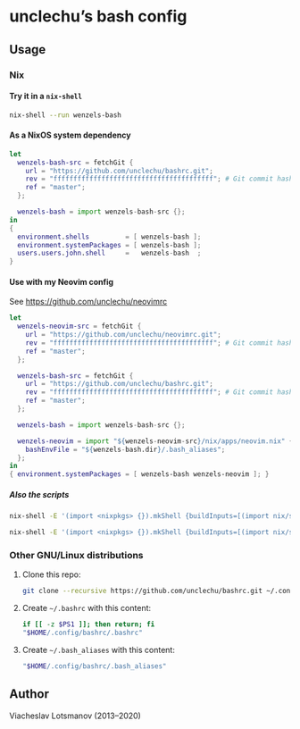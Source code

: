 # unclechu’s bash config

## Usage

### Nix

#### Try it in a `nix-shell`

```sh
nix-shell --run wenzels-bash
```

#### As a NixOS system dependency

```nix
let
  wenzels-bash-src = fetchGit {
    url = "https://github.com/unclechu/bashrc.git";
    rev = "ffffffffffffffffffffffffffffffffffffffff"; # Git commit hash
    ref = "master";
  };

  wenzels-bash = import wenzels-bash-src {};
in
{
  environment.shells         = [ wenzels-bash ];
  environment.systemPackages = [ wenzels-bash ];
  users.users.john.shell     =   wenzels-bash  ;
}
```

#### Use with my Neovim config

See https://github.com/unclechu/neovimrc

```nix
let
  wenzels-neovim-src = fetchGit {
    url = "https://github.com/unclechu/neovimrc.git";
    rev = "ffffffffffffffffffffffffffffffffffffffff"; # Git commit hash
    ref = "master";
  };

  wenzels-bash-src = fetchGit {
    url = "https://github.com/unclechu/bashrc.git";
    rev = "ffffffffffffffffffffffffffffffffffffffff"; # Git commit hash
    ref = "master";
  };

  wenzels-bash = import wenzels-bash-src {};

  wenzels-neovim = import "${wenzels-neovim-src}/nix/apps/neovim.nix" {
    bashEnvFile = "${wenzels-bash.dir}/.bash_aliases";
  };
in
{ environment.systemPackages = [ wenzels-bash wenzels-neovim ]; }
```

##### Also the scripts

```sh
nix-shell -E '(import <nixpkgs> {}).mkShell {buildInputs=[(import nix/scripts/timer.nix {})];}' --run 'timer --help'
```

```sh
nix-shell -E '(import <nixpkgs> {}).mkShell {buildInputs=[(import nix/scripts/hsc2hs-pipe.nix {})];}' --run 'hsc2hs-pipe --help'
```

### Other GNU/Linux distributions

1. Clone this repo:

   ```sh
   git clone --recursive https://github.com/unclechu/bashrc.git ~/.config/bashrc
   ```

2. Create `~/.bashrc` with this content:

   ```sh
   if [[ -z $PS1 ]]; then return; fi
   "$HOME/.config/bashrc/.bashrc"
   ```

3. Create `~/.bash_aliases` with this content:

   ```sh
   "$HOME/.config/bashrc/.bash_aliases"
   ```

## Author

Viacheslav Lotsmanov (2013–2020)
